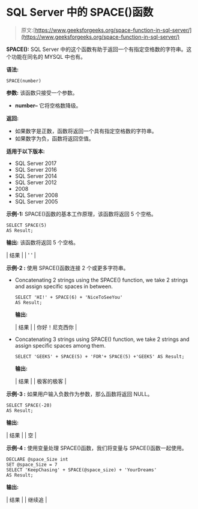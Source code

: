 # SQL Server 中的 SPACE()函数

> 原文:[https://www.geeksforgeeks.org/space-function-in-sql-server/](https://www.geeksforgeeks.org/space-function-in-sql-server/)

**SPACE():**
SQL Server 中的这个函数有助于返回一个有指定空格数的字符串。这个功能在同名的 MYSQL 中也有。

**语法:**

```
SPACE(number)
```

**参数:**
该函数只接受一个参数。

*   **number–**
    它将空格数降级。

**返回:**

*   如果数字是正数，函数将返回一个具有指定空格数的字符串。
*   如果数字为负，函数将返回空值。

**适用于以下版本:**

*   SQL Server 2017
*   SQL Server 2016
*   SQL Server 2014
*   SQL Server 2012
*   2008
*   SQL Server 2008
*   SQL Server 2005

**示例-1:**
SPACE()函数的基本工作原理，该函数将返回 5 个空格。

```
SELECT SPACE(5) 
AS Result;
```

**输出:**
该函数将返回 5 个空格。

| 结果 |
| ' ' |

**示例-2 :**
使用 SPACE()函数连接 2 个或更多字符串。

*   Concatenating 2 strings using the SPACE() function, we take 2 strings and assign specific spaces in between.

    ```
    SELECT 'HI!' + SPACE(6) + 'NiceToSeeYou' 
    AS Result;
    ```

    **输出:**

    | 结果 |
    | 你好！尼克西你 |

*   Concatenating 3 strings using SPACE() function, we take 2 strings and assign specific spaces among them.

    ```
    SELECT 'GEEKS' + SPACE(5) + 'FOR'+ SPACE(5) +'GEEKS' AS Result;
    ```

    **输出:**

    | 结果 |
    | 极客的极客 |

**示例-3 :**
如果用户输入负数作为参数，那么函数将返回 NULL。

```
SELECT SPACE(-20) 
AS Result;
```

**输出:**

| 结果 |
| 空 |

**示例-4 :**
使用变量处理 SPACE()函数，我们将变量与 SPACE()函数一起使用。

```
DECLARE @space_Size int
SET @space_Size = 7
SELECT 'KeepChasing' + SPACE(@space_size) + 'YourDreams' 
AS Result;
```

**输出:**

| 结果 |
| 继续追 |